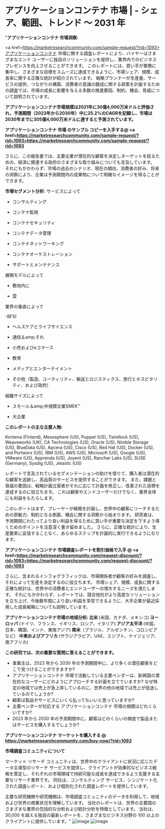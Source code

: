 # アプリケーションコンテナ 市場 | - シェア、範囲、トレンド  ～ 2031 年
"<strong>アプリケーションコンテナ 市場洞察:</strong>

<a href=https://marketresearchcommunity.com/sample-request/?rid=1093>アプリケーションコンテナ</a> 市場に関する調査レポートにより、バイヤーはさまざまなエンド ユーザーに独自のソリューションを提供し、業界内でのビジネス プレゼンスを向上させることができます。 このレポートには、買い手が業務に集中し、さまざまな目標をスムーズに達成できるように、市場シェア、規模、成長率に関する正確な統計が紹介されています。 戦略プランナーが生産量、サービスの提供、つながりの構築、消費者の意識の醸成に関する政策を計画するための調査では、市場の成長に影響を与える多数の推進要因、制約、機会、脅威について説明されています。

<strong>アプリケーションコンテナ市場規模は2021年に30億4,000万米ドルと評価され、予測期間（2023年から2030年）中に25.2%のCAGRを記録し、市場は2030年までに305億4,000万米ドルに達すると予測されています。</strong>

<strong>アプリケーションコンテナ 市場 のサンプル コピーを入手する@ <a href=https://marketresearchcommunity.com/sample-request/?rid=1093><u>https://marketresearchcommunity.com/sample-request/?rid=1093</u></a></strong>

さらに、この報告書では、主要企業が潜在的な顧客を決定しターゲットを絞るための、経済に関連する政府のさまざまな取り組みについても言及しています。 それにもかかわらず、市場の過去のシナリオ、現在の傾向、消費者の好み、将来の洞察により、企業は予測期間内の成果物について明確なイメージを得ることができます。

<strong>市場セグメント分析:</strong>
サービスによって



- コンサルティング

- コンテナ監視

- コンテナセキュリティ

- コンテナデータ管理

- コンテナネットワーキング

- コンテナオーケストレーション

- サポートとメンテナンス



展開モデルによって



- 敷地内に

- 雲



業界の垂直によって



-BFSI

- ヘルスケアとライフサイエンス

- 通信＆amp;それ

- 小売およびeコマース

- 教育

- メディアとエンターテイメント

- その他（製造、ユーティリティ、輸送とロジスティクス、旅行とホスピタリティ、および政府）



組織サイズによって



- スモール＆amp;中規模企業SME€™

- 大企業

<strong>このレポートの主な主要人物:</strong>

Kontena (Finland), Mesosphere (US), Puppet (US), Twistlock (US), Weaveworks (UK), CA Technologies (US), Oracle (US), Nimble Storage (US), BlueData (US), Apcera (US), Cisco (US), Red Hat (US), Docker (US), and Portworx (US), IBM (US), AWS (US), Microsoft (US), Google (US), VMware (US), Apprenda (US), Joyent (US), Rancher Labs (US), SUSE (Germany), Sysdig (US), Jelastic (US)



レポートで言及されているセグメンテーションの助けを借りて、購入者は潜在的な顧客を追跡し、高品質のサービスを提供することができます。 また、課題と脅威の要因は、戦略計画立案者がそれに応じて計画を修正し、改善された目標を達成するのに役立ちます。 これは顧客やエンドユーザーだけでなく、業界全体にも利益をもたらします。

このレポートはまず、プレーヤーが戦略を計画し、世界中の顧客にリーチするための原動力、制約となる側面、機会に関する洞察から始まります。 研究者は、予測期間にわたってより良い利益を得るために買い手が重要な決定を下すよう導くためのポイントを注意深く書き留めました。 さらに、正確な統計により、生産要素に妥協することなく、あらゆるステップを計画的に実行できるようになります。

<strong>アプリケーションコンテナ 市場調査レポートを割引価格で入手 @ <a href=https://marketresearchcommunity.com/request-discount/?rid=1093><u>https://marketresearchcommunity.com/request-discount/?rid=1093</u></a></strong>

さらに、含まれるインフォグラフィックは、市場関係者が顧客の好みを調査し、それによって生産を決定するのに役立ちます。 市場シェア、規模、成長に関する正確な統計は、世界中の消費者とエンドユーザーの増大するニーズを満たします。 それにもかかわらず、レポートでは、競合他社がより高度なソリューションを立ち上げ、今後数年間により良い利益を享受できるように、大手企業が最近採用した成長戦略についても説明しています。

<strong>アプリケーションコンテナ市場の地域分析:
北米 </strong>(米国、カナダ、メキシコ)<strong>
ヨーロッパ </strong>(ドイツ、フランス、イギリス、ロシア、イタリア)<strong>
アジア太平洋 </strong>(中国、日本、韓国、インド、東南アジア)<strong>
南米</strong>（ブラジル、アルゼンチン、コロンビアなど）<strong>
中東およびアフリカ </strong>(サウジアラビア、UAE、エジプト、ナイジェリア、南アフリカ)<strong></strong>

<strong>この研究では、次の重要な質問に答えることができます。</strong>
<ul>
  <li>事業主は、2023 年から 2030 年の予測期間中に、より多くの潜在顧客をどこで見つけることができますか?</li>
  <li>アプリケーションコンテナ 市場で活動している主要ベンダーは、新興国の潜在的なユーザーにどのようにアプローチする計画を立てていますか? なぜ特定の地域では売上が急上昇しているのに、世界の他の地域では売上が低迷しているのでしょうか?</li>
  <li>顧客は製品やサービスにいくら払ってもいいと思っていますか?</li>
  <li>主要ベンダーが対応する アプリケーションコンテナ 市場の規模はどれくらいですか?</li>
  <li>2023 年から 2030 年の予測期間中に、顧客はどのくらいの頻度で製品またはサービスを購入するでしょうか?</li>
</ul>
<strong>アプリケーションコンテナ マーケットを購入する @ <a href=https://marketresearchcommunity.com/buy-now/?rid=1093><u>https://marketresearchcommunity.com/buy-now/?rid=1093</u></a></strong>

<strong>市場調査コミュニティについて</strong>

マーケット リサーチ コミュニティは、世界中のクライアントに状況に応じたデータ主導型のリサーチ サービスを提供し、クライアントが効果的なビジネス戦略を策定し、それぞれの市場領域で持続可能な成長を達成できるよう支援する主要なリサーチ業界です。 同社は、コンサルティング サービス、シンジケート化された調査レポート、および個別化された調査レポートを提供しています。

主要な研究機関や研究機関は、市場調査コミュニティのデータを利用して、地域および世界の商業状況を理解しています。 当社のレポートは、世界の主要国のさまざまな業界の包括的な分析および統計分析を特徴としています。 当社は、30,000 を超える独自の最新レポートを、さまざまなビジネス分野の 100 以上のクライアントに提供しています。"
![image](https://github.com/Gargi1522/MRC/assets/158283091/b002f7c3-d5d5-40fc-a9d4-b75e2a068e00)
![image](https://github.com/Gargi1522/MRC/assets/158283091/cd250276-8a93-44ea-932f-3bf7b2cfeca5)
